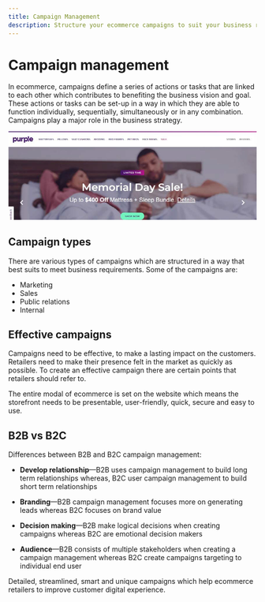 ```yaml
---
title: Campaign Management
description: Structure your ecommerce campaigns to suit your business requirements.
---
```


# Campaign management

In ecommerce, campaigns define a series of actions or tasks that are linked to each other which contributes to benefiting the business vision and goal. These actions or tasks can be set-up in a way in which they are able to function individually, sequentially, simultaneously or in any combination. Campaigns play a major role in the business strategy.

![Example campaign image](../../assets/playbooks/campaign-example.png)

## Campaign types

There are various types of campaigns which are structured in a way that best suits to meet business requirements. Some of the campaigns are:

- Marketing
- Sales
- Public relations
- Internal

## Effective campaigns

Campaigns need to be effective, to make a lasting impact on the customers. Retailers need to make their presence felt in the market as quickly as possible. To create an effective campaign there are certain points that retailers should refer to.

The entire modal of ecommerce is set on the website which means the storefront needs to be presentable, user-friendly, quick, secure and easy to use.

## B2B vs B2C

Differences between B2B and B2C campaign management:

- **Develop relationship**—B2B uses campaign management to build long term relationships whereas, B2C user campaign management to build short term relationships

- **Branding**—B2B campaign management focuses more on generating leads whereas B2C focuses on brand value

- **Decision making**—B2B make logical decisions when creating campaigns whereas B2C are emotional decision makers

- **Audience**—B2B consists of multiple stakeholders when creating a campaign management whereas B2C create campaigns targeting to individual end user

Detailed, streamlined, smart and unique campaigns which help ecommerce retailers to improve customer digital experience.


